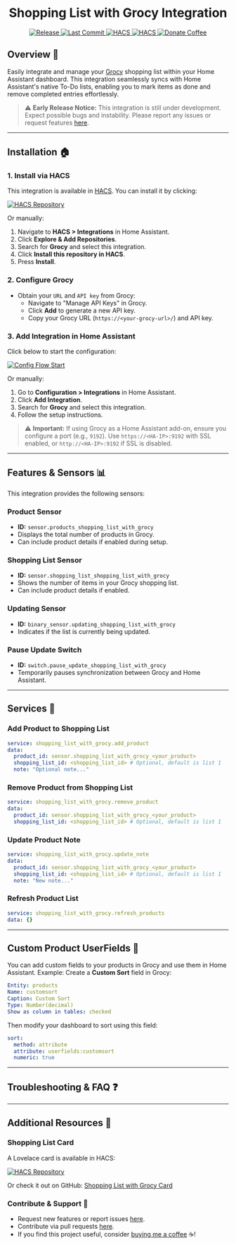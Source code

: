 <h1 align="center">Shopping List with Grocy Integration</h1>

<p align="center">
  <a href="https://github.com/Anrolosia/Shopping-List-with-Grocy">
    <img src="https://img.shields.io/github/v/release/Anrolosia/Shopping-List-with-Grocy?style=for-the-badge" alt="Release" />
  </a>
  <a href="https://github.com/Anrolosia/Shopping-List-with-Grocy">
    <img src="https://img.shields.io/github/last-commit/Anrolosia/Shopping-List-with-Grocy?style=for-the-badge" alt="Last Commit" />
  </a>
  <a href="https://github.com/hacs/integration">
    <img src="https://img.shields.io/badge/HACS-Custom-orange.svg?style=for-the-badge" alt="HACS" />
  </a>
  <a href="https://github.com/Anrolosia">
    <img src="https://img.shields.io/badge/maintainer-%40Anrolosia-blue.svg?style=for-the-badge" alt="HACS" />
  </a>
  <a href="https://www.buymeacoffee.com/anrolosia">
    <img src="https://img.shields.io/badge/buy%20me%20a%20coffee-donate-yellow?style=for-the-badge" alt="Donate Coffee" />
  </a>
</p>

## Overview 🛒

Easily integrate and manage your [Grocy](https://grocy.info/) shopping list within your Home Assistant dashboard. This integration seamlessly syncs with Home Assistant's native To-Do lists, enabling you to mark items as done and remove completed entries effortlessly.

> ⚠️ **Early Release Notice:** This integration is still under development. Expect possible bugs and instability. Please report any issues or request features [here](https://github.com/Anrolosia/Shopping-List-with-Grocy/issues).

---

## Installation 🏠

### 1. Install via HACS

This integration is available in [HACS](https://hacs.xyz/). You can install it by clicking:

[![HACS Repository](https://my.home-assistant.io/badges/hacs_repository.svg)](https://my.home-assistant.io/redirect/hacs_repository/?owner=anrolosia&repository=shopping-list-with-grocy&category=integration)

Or manually:

1. Navigate to **HACS > Integrations** in Home Assistant.
2. Click **Explore & Add Repositories**.
3. Search for **Grocy** and select this integration.
4. Click **Install this repository in HACS**.
5. Press **Install**.

### 2. Configure Grocy

- Obtain your `URL` and `API key` from Grocy:
  - Navigate to "Manage API Keys" in Grocy.
  - Click **Add** to generate a new API key.
  - Copy your Grocy URL (`https://<your-grocy-url>/`) and API key.

### 3. Add Integration in Home Assistant

Click below to start the configuration:

[![Config Flow Start](https://my.home-assistant.io/badges/config_flow_start.svg)](https://my.home-assistant.io/redirect/config_flow_start/?domain=shopping_list_with_grocy)

Or manually:

1. Go to **Configuration > Integrations** in Home Assistant.
2. Click **Add Integration**.
3. Search for **Grocy** and select this integration.
4. Follow the setup instructions.

> ⚠️ **Important:** If using Grocy as a Home Assistant add-on, ensure you configure a port (e.g., `9192`). Use `https://<HA-IP>:9192` with SSL enabled, or `http://<HA-IP>:9192` if SSL is disabled.

---

## Features & Sensors 📊

This integration provides the following sensors:

### Product Sensor
- **ID:** `sensor.products_shopping_list_with_grocy`
- Displays the total number of products in Grocy.
- Can include product details if enabled during setup.

### Shopping List Sensor
- **ID:** `sensor.shopping_list_shopping_list_with_grocy`
- Shows the number of items in your Grocy shopping list.
- Can include product details if enabled.

### Updating Sensor
- **ID:** `binary_sensor.updating_shopping_list_with_grocy`
- Indicates if the list is currently being updated.

### Pause Update Switch
- **ID:** `switch.pause_update_shopping_list_with_grocy`
- Temporarily pauses synchronization between Grocy and Home Assistant.

---

## Services 🔧

### Add Product to Shopping List
```yaml
service: shopping_list_with_grocy.add_product
data:
  product_id: sensor.shopping_list_with_grocy_<your_product>
  shopping_list_id: <shopping_list_id> # Optional, default is list 1
  note: "Optional note..."
```

### Remove Product from Shopping List
```yaml
service: shopping_list_with_grocy.remove_product
data:
  product_id: sensor.shopping_list_with_grocy_<your_product>
  shopping_list_id: <shopping_list_id> # Optional, default is list 1
```

### Update Product Note
```yaml
service: shopping_list_with_grocy.update_note
data:
  product_id: sensor.shopping_list_with_grocy_<your_product>
  shopping_list_id: <shopping_list_id> # Optional, default is list 1
  note: "New note..."
```

### Refresh Product List
```yaml
service: shopping_list_with_grocy.refresh_products
data: {}
```

---

## Custom Product UserFields 📝

You can add custom fields to your products in Grocy and use them in Home Assistant. Example: Create a **Custom Sort** field in Grocy:

```yaml
Entity: products
Name: customsort
Caption: Custom Sort
Type: Number(decimal)
Show as column in tables: checked
```

Then modify your dashboard to sort using this field:

```yaml
sort:
  method: attribute
  attribute: userfields:customsort
  numeric: true
```

---

## Troubleshooting & FAQ ❓

---

## Additional Resources 📖

### Shopping List Card

A Lovelace card is available in HACS:

[![HACS Repository](https://my.home-assistant.io/badges/hacs_repository.svg)](https://my.home-assistant.io/redirect/hacs_repository/?owner=anrolosia&repository=shopping-list-with-grocy-card)

Or check it out on GitHub: [Shopping List with Grocy Card](https://github.com/Anrolosia/Shopping-List-with-Grocy-Card)

### Contribute & Support 💖

- Request new features or report issues [here](https://github.com/Anrolosia/Shopping-List-with-Grocy/issues).
- Contribute via pull requests [here](https://github.com/Anrolosia/Shopping-List-with-Grocy/pulls).
- If you find this project useful, consider [buying me a coffee](https://www.buymeacoffee.com/anrolosia) ☕!